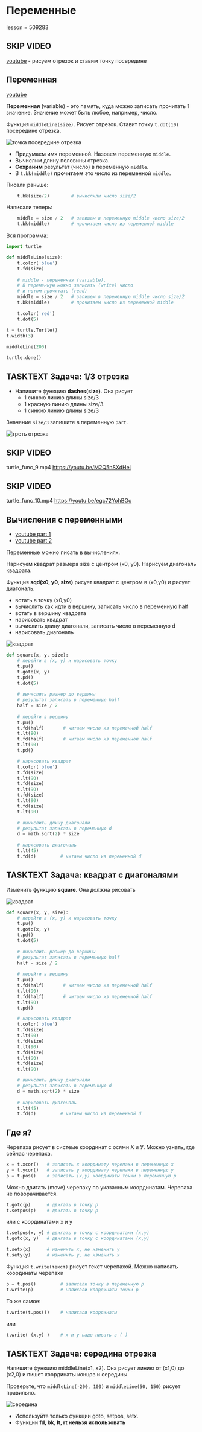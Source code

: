 # Переменные

lesson = 509283

## SKIP VIDEO

[youtube](https://youtu.be/fyB8eRCncds) - рисуем отрезок и ставим точку посередине

## Переменная

[youtube](https://youtu.be/fyB8eRCncds)

**Переменная** (variable) - это память, куда можно записать прочитать 1 значение. Значение может быть любое, например, число.

Функция `middleLine(size)`. Рисует отрезок. Ставит точку `t.dot(10)` посередине отрезка.

![точка посередине отрезка](https://stepik.org/media/attachments/lesson/509283/01_middle.png)


* Придумаем имя переменной. Назовем переменную `middle`. 
* Вычислим длину половины отрезка.
* **Сохраним** результат (число) в переменную `middle`.
* В `t.bk(middle)` **прочитаем** это число из переменной `middle.`

Писали раньше:
```python
    t.bk(size/2)        # вычислили число size/2
```
Написали теперь:
```python
    middle = size / 2   # запишем в переменную middle число size/2
    t.bk(middle)        # прочитаем число из переменной middle
```
Вся программа:
```python
import turtle

def middleLine(size):
    t.color('blue')
    t.fd(size)
    
    # middle - переменная (variable). 
    # В переменную можно записать (write) число 
    # и потом прочитать (read) 
    middle = size / 2   # запишем в переменную middle число size/2
    t.bk(middle)        # прочитаем число из переменной middle
    
    t.color('red')
    t.dot(5)
    
t = turtle.Turtle()
t.width(3)

middleLine(200)

turtle.done() 
```

## TASKTEXT Задача: 1/3 отрезка

* Напишите функцию **dashes(size)**. Она рисует 
    * 1 синюю линию длины size/3
    * 1 красную линию длины size/3.
    * 1 синюю линию длины size/3

Значение `size/3` запишите в переменную `part`.
    
![треть отрезка](https://stepik.org/media/attachments/lesson/509283/01_3.png)

## SKIP VIDEO

turtle_func_9.mp4 https://youtu.be/M2Q5nSXdHeI

## SKIP VIDEO

turtle_func_10.mp4 https://youtu.be/egc72YohBGo


## Вычисления с переменными

* [youtube part 1](https://youtu.be/M2Q5nSXdHeI)
* [youtube part 2](https://youtu.be/egc72YohBGo)

Переменные можно писать в вычислениях.

Нарисуем квадрат размера size с центром (x0, y0). Нарисуем диагональ квадрата.

Функция **sqd(x0, y0, size)** рисует квадрат с центром в (x0,y0) и рисует диагональ.

* встать в точку (х0,у0)
* вычислить как идти в вершину, записать число в переменную half
* встать в вершину квадрата
* нарисовать квадрат
* вычислить длину диагонали, записать число в переменную d
* нарисовать диагональ

![квадрат](https://stepik.org/media/attachments/lesson/509283/sq_middle.png)

```python
def square(x, y, size):
    # перейти в (x, y) и нарисовать точку
    t.pu()
    t.goto(x, y)
    t.pd()
    t.dot(5)
    
    # вычислить размер до вершины
    # результат записать в переменную half
    half = size / 2
    
    # перейти в вершину
    t.pu()
    t.fd(half)       # читаем число из переменной half
    t.lt(90)
    t.fd(half)       # читаем число из переменной half
    t.lt(90)
    t.pd()

    # нарисовать квадрат
    t.color('blue')
    t.fd(size)
    t.lt(90)
    t.fd(size)
    t.lt(90)
    t.fd(size)
    t.lt(90)
    t.fd(size)
    t.lt(90)

    # вычислить длину диагонали
    # результат записать в переменную d
    d = math.sqrt(2) * size
    
    # нарисовать диагональ
    t.lt(45)
    t.fd(d)         # читаем число из переменной d
```

## TASKTEXT Задача: квадрат с диагоналями

Изменить функцию **square**. Она должна рисовать

![квадрат](https://stepik.org/media/attachments/lesson/509283/sq_middle2.png)

```python
def square(x, y, size):
    # перейти в (x, y) и нарисовать точку
    t.pu()
    t.goto(x, y)
    t.pd()
    t.dot(5)
    
    # вычислить размер до вершины
    # результат записать в переменную half
    half = size / 2
    
    # перейти в вершину
    t.pu()
    t.fd(half)       # читаем число из переменной half
    t.lt(90)
    t.fd(half)       # читаем число из переменной half
    t.lt(90)
    t.pd()

    # нарисовать квадрат
    t.color('blue')
    t.fd(size)
    t.lt(90)
    t.fd(size)
    t.lt(90)
    t.fd(size)
    t.lt(90)
    t.fd(size)
    t.lt(90)

    # вычислить длину диагонали
    # результат записать в переменную d
    d = math.sqrt(2) * size
    
    # нарисовать диагональ
    t.lt(45)
    t.fd(d)         # читаем число из переменной d
```

## Где я?

Черепаха рисует в системе координат с осями Х и У. Можно узнать, где сейчас черепаха.

```python
x = t.xcor()   # записать х координату черепахи в переменную х
y = t.ycor()   # записать y координату черепахи в переменную y
p = t.pos()    # записать (x,y) координаты точки в переменную p
```

Можно двигать (move) черепаху по указанным координатам. 
Черепаха не поворачивается.
```python
t.goto(p)      # двигать в точку p
t.setpos(p)    # двигать в точку p
```
или с координатами x и y
```python
t.setpos(x, y) # двигать в точку с координатами (x,y)
t.goto(x, y)   # двигать в точку с координатами (x,y)

t.setx(x)      # изменить х, не изменить у
t.sety(y)      # изменить у, не изменить х
```
Функция `t.write(текст)` рисует текст черепахой. Можно написать координаты черепахи
```python
p = t.pos()         # записали точку в переменную p
t.write(p)          # написали координаты точки p
```

То же самое:
```python
t.write(t.pos())    # написали координаты
```
или 
```python
t.write( (x,y) )    # x и y надо писать в ( )
```

## TASKTEXT Задача: середина отрезка

Напишите функцию middleLine(x1, x2). Она рисует линию от (x1,0) до (x2,0) и пишет координаты концов и середины.

Проверьте, что `middleLine(-200, 100)` и `middleLine(50, 150)` рисует правильно.

![середина](https://stepik.org/media/attachments/lesson/509283/02_middle_cor.png)

* Используйте только функции goto, setpos, setx. 
* Функции **fd, bk, lt, rt нельзя использовать**
    